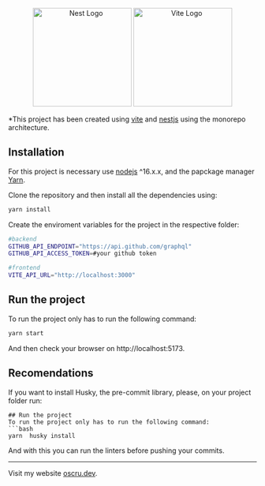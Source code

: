 <p align="center">
  <a href="http://nestjs.com/" target="blank"><img src="https://nestjs.com/img/logo-small.svg" width="200" alt="Nest Logo" /></a>
  <a href="http://vite.dev/" target="blank"><img src="https://vitejs.dev/logo-with-shadow.png" width="200" alt="Vite Logo" /></a>
</p>

*This project has been created using [vite](https://vitejs.dev/) and [nestjs](https://nestjs.com/) using the monorepo architecture.

## Installation
For this project is necessary use [nodejs](https://nodejs.org/en/) ^16.x.x, and the papckage manager [Yarn](https://yarnpkg.com/).

Clone the repository and then install all the dependencies using:
```bash
yarn install
```
Create the enviroment variables for the project in the respective folder:

```bash
#backend
GITHUB_API_ENDPOINT="https://api.github.com/graphql"
GITHUB_API_ACCESS_TOKEN=#your github token
```
```bash
#frontend
VITE_API_URL="http://localhost:3000"
```
## Run the project
To run the project only has to run the following command:
```bash
yarn start
```
And then check your browser on  http://localhost:5173.

## Recomendations
If you want to install Husky, the pre-commit library, please, on your project folder run:
```
## Run the project
To run the project only has to run the following command:
```bash
yarn  husky install
```
And with this you can run the linters before pushing your commits.

-----
Visit my website [oscru.dev](https://oscru.netlify.app).
